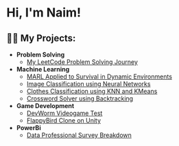 <h1>Hi, I'm Naim! </h1>

<h2>👨‍💻 My Projects:</h2>

- <b>Problem Solving</b>
  - [My LeetCode Problem Solving Journey](https://github.com/naimmoltrasio/My-LeetCode-Problem-Solving-Journey)
- <b>Machine Learning</b>
  - [MARL Applied to Survival in Dynamic Environments](https://github.com/naimmoltrasio/MARL-Applied-to-Survival-in-Dynamic-Environments)
  - [Image Classification using Neural Networks](https://github.com/naimmoltrasio/Image-Classification-using-Neural-Networks)
  - [Clothes Classification using KNN and KMeans](https://github.com/naimmoltrasio/Clothes-Classification-using-Machine-Learning)
  - [Crossword Solver using Backtracking](https://github.com/naimmoltrasio/Crossword-Solver-with-Backtracking-Algorithm)
- <b>Game Development</b>
  - [DevWorm Videogame Test](https://github.com/naimmoltrasio/DevWorm-Videogame-Test)
  - [FlappyBird Clone on Unity](https://github.com/naimmoltrasio/Flappy-Bird)
- <b>PowerBi</b>
  - [Data Professional Survey Breakdown](https://github.com/naimmoltrasio/Data-Professional-Survey-Breakdown/tree/main)

  
 


